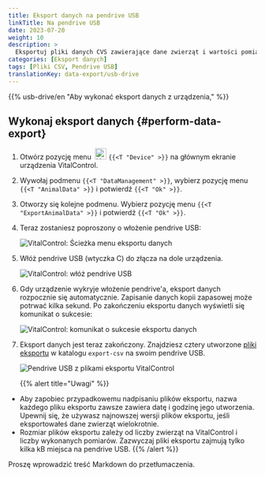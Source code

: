 ```yaml
---
title: Eksport danych na pendrive USB
linkTitle: Na pendrive USB
date: 2023-07-20
weight: 10
description: >
  Eksportuj pliki danych CVS zawierające dane zwierząt i wartości pomiarowe przechowywane na urządzeniu VitalControl na pendrive USB.
categories: [Eksport danych]
tags: [Pliki CSV, Pendrive USB]
translationKey: data-export/usb-drive
---
```

{{% usb-drive/en "Aby wykonać eksport danych z urządzenia," %}}

## Wykonaj eksport danych {#perform-data-export}

1. Otwórz pozycję menu &nbsp;<img src="/icons/device.svg" width="23" align="bottom" alt="Urządzenie" /> `{{<T "Device" >}}` na głównym ekranie urządzenia VitalControl.

2. Wywołaj podmenu `{{<T "DataManagement" >}}`, wybierz pozycję menu `{{<T "AnimalData" >}}` i potwierdź `{{<T "Ok" >}}`.

3. Otworzy się kolejne podmenu. Wybierz pozycję menu `{{<T "ExportAnimalData" >}}` i potwierdź `{{<T "Ok" >}}`.

4. Teraz zostaniesz poproszony o włożenie pendrive USB:

   ![VitalControl: Ścieżka menu eksportu danych](../images/data-export.png "Wywołaj eksport danych")

5. Włóż pendrive USB (wtyczka C) do złącza na dole urządzenia.

   ![VitalControl: włóż pendrive USB](/images/firmware/update/plug-in-dual-usb-stick.svg "Włóż pendrive USB")

6. Gdy urządzenie wykryje włożenie pendrive'a, eksport danych rozpocznie się automatycznie. Zapisanie danych kopii zapasowej może potrwać kilka sekund. Po zakończeniu eksportu danych wyświetli się komunikat o sukcesie:

   ![VitalControl: komunikat o sukcesie eksportu danych](../images/success-data-export.png "Sukces eksportu danych")

7. Eksport danych jest teraz zakończony. Znajdziesz cztery utworzone [pliki eksportu](../export-files/) w katalogu `export-csv` na swoim pendrive USB.

   ![Pendrive USB z plikami eksportu VitalControl](../images/export-files.png "Pliki eksportu na pendrive USB")

   {{% alert title="Uwagi" %}}
  - Aby zapobiec przypadkowemu nadpisaniu plików eksportu, nazwa każdego pliku eksportu zawsze zawiera datę i godzinę jego utworzenia. Upewnij się, że używasz najnowszej wersji plików eksportu, jeśli eksportowałeś dane zwierząt wielokrotnie.
  - Rozmiar plików eksportu zależy od liczby zwierząt na VitalControl i liczby wykonanych pomiarów. Zazwyczaj pliki eksportu zajmują tylko kilka kB miejsca na pendrive USB.
   {{% /alert %}}

Proszę wprowadzić treść Markdown do przetłumaczenia.
